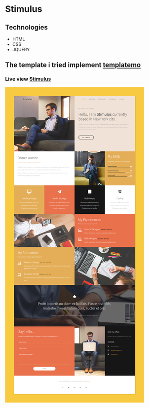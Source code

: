 # Stimulus

## Technologies
* HTML
* CSS
* JQUERY

## The template i tried implement [templatemo](https://templatemo.com/live/templatemo_498_stimulus)

### Live view [Stimulus](https://mustafa-hameed199.github.io/Template_7/ "Go To Website")

![view Website](https://github.com/Mustafa-hameed199/Template_7/blob/main/images/Stimulus.png?raw=true)
